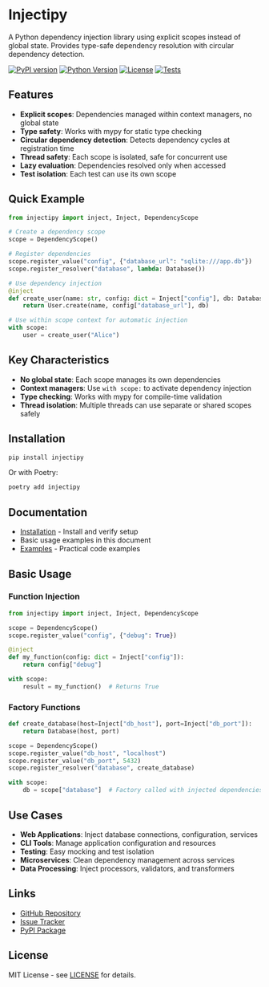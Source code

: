 # Injectipy

A Python dependency injection library using explicit scopes instead of global state. Provides type-safe dependency resolution with circular dependency detection.

[![PyPI version](https://badge.fury.io/py/injectipy.svg)](https://badge.fury.io/py/injectipy)
[![Python Version](https://img.shields.io/badge/python-3.11+-blue.svg)](https://www.python.org/downloads/)
[![License](https://img.shields.io/github/license/Wimonder/injectipy.svg)](https://github.com/Wimonder/injectipy/blob/main/LICENSE)
[![Tests](https://github.com/Wimonder/injectipy/workflows/CI/badge.svg)](https://github.com/Wimonder/injectipy/actions)

## Features

- **Explicit scopes**: Dependencies managed within context managers, no global state
- **Type safety**: Works with mypy for static type checking
- **Circular dependency detection**: Detects dependency cycles at registration time
- **Thread safety**: Each scope is isolated, safe for concurrent use
- **Lazy evaluation**: Dependencies resolved only when accessed
- **Test isolation**: Each test can use its own scope

## Quick Example

```python
from injectipy import inject, Inject, DependencyScope

# Create a dependency scope
scope = DependencyScope()

# Register dependencies
scope.register_value("config", {"database_url": "sqlite:///app.db"})
scope.register_resolver("database", lambda: Database())

# Use dependency injection
@inject
def create_user(name: str, config: dict = Inject["config"], db: Database = Inject["database"]):
    return User.create(name, config["database_url"], db)

# Use within scope context for automatic injection
with scope:
    user = create_user("Alice")
```

## Key Characteristics

- **No global state**: Each scope manages its own dependencies
- **Context managers**: Use `with scope:` to activate dependency injection
- **Type checking**: Works with mypy for compile-time validation
- **Thread isolation**: Multiple threads can use separate or shared scopes safely

## Installation

```bash
pip install injectipy
```

Or with Poetry:

```bash
poetry add injectipy
```

## Documentation

- [Installation](installation.md) - Install and verify setup
- Basic usage examples in this document
- [Examples](examples/) - Practical code examples

## Basic Usage

### Function Injection

```python
from injectipy import inject, Inject, DependencyScope

scope = DependencyScope()
scope.register_value("config", {"debug": True})

@inject
def my_function(config: dict = Inject["config"]):
    return config["debug"]

with scope:
    result = my_function()  # Returns True
```

### Factory Functions

```python
def create_database(host=Inject["db_host"], port=Inject["db_port"]):
    return Database(host, port)

scope = DependencyScope()
scope.register_value("db_host", "localhost")
scope.register_value("db_port", 5432)
scope.register_resolver("database", create_database)

with scope:
    db = scope["database"]  # Factory called with injected dependencies
```

## Use Cases

- **Web Applications**: Inject database connections, configuration, services
- **CLI Tools**: Manage application configuration and resources
- **Testing**: Easy mocking and test isolation
- **Microservices**: Clean dependency management across services
- **Data Processing**: Inject processors, validators, and transformers

## Links

- [GitHub Repository](https://github.com/Wimonder/injectipy)
- [Issue Tracker](https://github.com/Wimonder/injectipy/issues)
- [PyPI Package](https://pypi.org/project/injectipy/)

## License

MIT License - see [LICENSE](https://github.com/Wimonder/injectipy/blob/main/LICENSE) for details.
